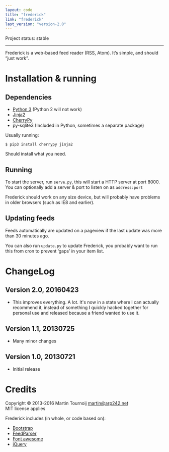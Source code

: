 ```yaml
---
layout: code
title: "frederick"
link: "frederick"
last_version: "version-2.0"
---
```


Project status: stable

-----------------------------------------

Frederick is a web-based feed reader (RSS, Atom). It’s simple, and should “just
work”.

Installation & running
======================

Dependencies
------------
- [Python 3](http://python.org/) (Python 2 will not work)
- [Jinja2](http://jinja.pocoo.org/docs/)
- [CherryPy](http://www.cherrypy.org/)
- py-sqlite3 (Included in Python, sometimes a separate package)

Usually running:

	$ pip3 install cherrypy jinja2

Should install what you need.

Running
-------
To start the server, run `serve.py`, this will start a HTTP server at port 8000.
You can optionally add a server & port to listen on as `address:port`

Frederick should work on any size device, but will probably have problems in
older browsers (such as IE8 and earlier).

Updating feeds
--------------
Feeds automatically are updated on a pageview if the last update was more than
30 minutes ago.

You can also run `update.py` to update Frederick, you probably want to run this
from cron to prevent ‘gaps’ in your item list.

ChangeLog
=========

Version 2.0, 20160423
---------------------
- This improves everything. A lot. It's now in a state where I can actually
  recommend it, instead of something I quickly hacked together for personal use
  and released because a friend wanted to use it.

Version 1.1, 20130725
--------------------
- Many minor changes

Version 1.0, 20130721
---------------------
- Initial release


Credits
=======
Copyright © 2013-2016 Martin Tournoij <martin@arp242.net>  
MIT license applies

Frederick includes (in whole, or code based on):

- [Bootstrap](http://getbootstrap.com/)
- [FeedParser](https://code.google.com/p/feedparser/)
- [Font awesome](http://fortawesome.github.io/Font-Awesome/)
- [jQuery](http://jquery.com/)
